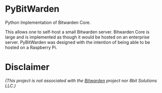 # PyBitWarden
Python Implementation of Bitwarden Core.

This allows one to self-host a small Bitwarden server. Bitwarden Core is large and is implemented as though it would be hosted on an enterprise server. PyBitWarden was designed with the intention of being able to be hosted on a Raspberry Pi.

# Disclaimer
*(This project is not associated with the
[Bitwarden](https://bitwarden.com/)
project nor 8bit Solutions LLC.)*